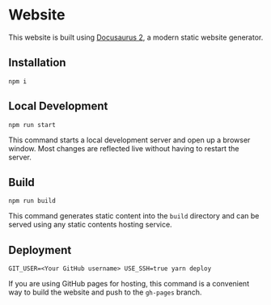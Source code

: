 # Website

This website is built using [Docusaurus 2](https://v2.docusaurus.io/), a modern
static website generator.

## Installation

```console
npm i
```

## Local Development

```console
npm run start
```

This command starts a local development server and open up a browser window.
Most changes are reflected live without having to restart the server.

## Build

```console
npm run build
```

This command generates static content into the `build` directory and can be
served using any static contents hosting service.

## Deployment

```console
GIT_USER=<Your GitHub username> USE_SSH=true yarn deploy
```

If you are using GitHub pages for hosting, this command is a convenient way to
build the website and push to the `gh-pages` branch.

